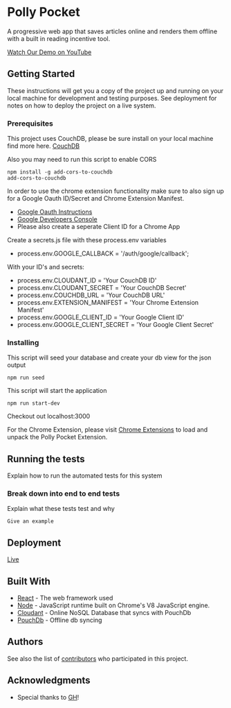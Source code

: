 # Polly Pocket

A progressive web app that saves articles online and renders them offline with a built in reading incentive tool.

[Watch Our Demo on YouTube](https://www.youtube.com/watch?v=oeeHZJ-goRg&list=PLx0iOsdUOUmkGcxY8of0CAWlyyXkB90e0&index=7&t=0s)


## Getting Started

These instructions will get you a copy of the project up and running on your local machine for development and testing purposes. See deployment for notes on how to deploy the project on a live system.


### Prerequisites

This project uses CouchDB, please be sure install on your local machine
find more here. [CouchDB](http://couchdb.apache.org)

Also you may need to run this script to enable CORS

```
npm install -g add-cors-to-couchdb
add-cors-to-couchdb
```

In order to use the chrome extension functionality make sure to also sign up for a Google Oauth ID/Secret and Chrome Extension Manifest. 
* [Google Oauth Instructions](https://developers.google.com/identity/protocols/OAuth2)
* [Google Developers Console](https://console.developers.google.com)
* Please also create a seperate Client ID for a Chrome App


Create a secrets.js file with these process.env variables

* process.env.GOOGLE_CALLBACK = '/auth/google/callback';

With your ID's and secrets: 
* process.env.CLOUDANT_ID = 'Your CouchDB ID'
* process.env.CLOUDANT_SECRET = 'Your CouchDB Secret'
* process.env.COUCHDB_URL = 'Your CouchDB URL'
* process.env.EXTENSION_MANIFEST = 'Your Chrome Extension Manifest'
* process.env.GOOGLE_CLIENT_ID = 'Your Google Client ID'
* process.env.GOOGLE_CLIENT_SECRET = 'Your Google Client Secret'


### Installing

This script will seed your database and create your db view for the json output

```
npm run seed
```

This script will start the application

```
npm run start-dev
```

Checkout out localhost:3000


For the Chrome Extension, please visit [Chrome Extensions](chrome://extensions/) to load and unpack the Polly Pocket Extension. 


## Running the tests

Explain how to run the automated tests for this system


### Break down into end to end tests

Explain what these tests test and why

```
Give an example
```

## Deployment

[Live](https://pollypocket-gracehopper.herokuapp.com)


## Built With

* [React](https://reactjs.org) - The web framework used
* [Node](https://nodejs.org/en/) - JavaScript runtime built on Chrome's V8 JavaScript engine.
* [Cloudant](https://www.ibm.com/cloud/cloudant) - Online NoSQL Database that syncs with PouchDb
* [PouchDb](https://pouchdb.com) - Offline db syncing


## Authors

See also the list of [contributors](https://github.com/orgs/teenage-soup-for-the-chicken-soul/people) who participated in this project.


## Acknowledgments

* Special thanks to [GH](https://www.gracehopper.com)!
